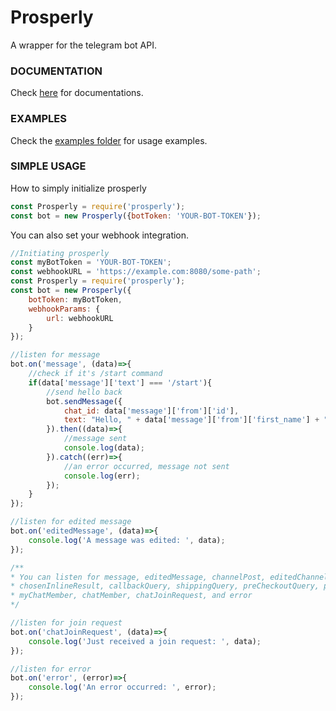 # Prosperly
A wrapper for the telegram bot API.

### DOCUMENTATION
Check [here](https://github.com/osofem/prosperly/tree/master/documentations) for documentations.

### EXAMPLES
Check the [examples folder](https://github.com/osofem/prosperly/tree/master/examples) for usage examples.

### SIMPLE USAGE
How to simply initialize prosperly

```javascript
const Prosperly = require('prosperly');
const bot = new Prosperly({botToken: 'YOUR-BOT-TOKEN'});
```

You can also set your webhook integration.

```javascript
//Initiating prosperly
const myBotToken = 'YOUR-BOT-TOKEN';
const webhookURL = 'https://example.com:8080/some-path';
const Prosperly = require('prosperly');
const bot = new Prosperly({
    botToken: myBotToken, 
    webhookParams: {
        url: webhookURL
    }
});

//listen for message
bot.on('message', (data)=>{
    //check if it's /start command
    if(data['message']['text'] === '/start'){
        //send hello back
        bot.sendMessage({
            chat_id: data['message']['from']['id'],
            text: "Hello, " + data['message']['from']['first_name'] + "! Nice to meet you. 😀"
        }).then((data)=>{
            //message sent
            console.log(data);
        }).catch((err)=>{
            //an error occurred, message not sent
            console.log(err);
        });
    }
});

//listen for edited message
bot.on('editedMessage', (data)=>{
    console.log('A message was edited: ', data);
});

/**
* You can listen for message, editedMessage, channelPost, editedChannelPost, inlineQuery, 
* chosenInlineResult, callbackQuery, shippingQuery, preCheckoutQuery, poll, pollAnswer, 
* myChatMember, chatMember, chatJoinRequest, and error
*/

//listen for join request
bot.on('chatJoinRequest', (data)=>{
    console.log('Just received a join request: ', data);
});

//listen for error
bot.on('error', (error)=>{
    console.log('An error occurred: ', error);
});
```